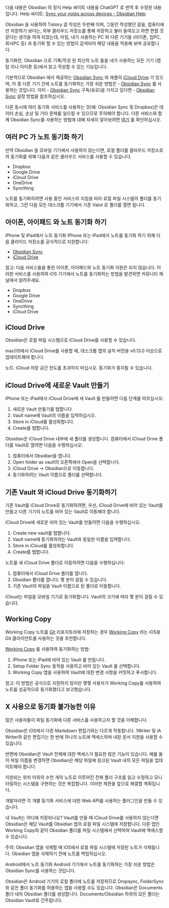 다음 내용은 Obsidian 의 정식 Help 싸이트 내용을 ChatGPT 로 번역 후 수정된 내용입니다. Help 싸이트: [Sync your notes across devices - Obsidian Help](https://help.obsidian.md/Getting+started/Sync+your+notes+across+devices) 

Obsidian 을 사용하여 Tistory 글 작성은 두번째 이며, 그동안 작성했던 글을, 컴퓨터에만 저장하기 보다는, 외부 클라우드 저장소를 통해 저장하고 불러 들여오고 하면 편할 것 같다는 생각을 하게 되었는데, 마침, 내가 사용하는 PC 외 다른 기기들 (아이폰, 집PC, 회사PC 등) 과 동기화 할 수 있는 방법이 검색되어 해당 내용을 적용해 보며 공유합니다.

동기화란, Obsidian 으로 기록/작성 된 최신의 노트 들을 내가 사용하는 모든 기기 (랩탑 이나 아이폰 등)에서 읽고 작성할 수 있는 기능입니다. 

기본적으로 Obsidian 에서 제공하는 [Obsidian Sync](https://help.obsidian.md/Obsidian+Sync/Introduction+to+Obsidian+Sync) 와 애플의 [iCloud Drive](https://help.obsidian.md/Getting+started/Sync+your+notes+across+devices#iCloud%20Drive) 가 있으며, 이 중 다른 기기 간에 노트를 동기화하는 가장 쉬운 방법은 - [Obsidian Sync](https://help.obsidian.md/Obsidian+Sync/Introduction+to+Obsidian+Sync) 를 사용하는 것입니다. 이미 - [Obsidian Sync](https://help.obsidian.md/Obsidian+Sync/Introduction+to+Obsidian+Sync)  구독(유로)을 가지고 있다면 - [Obsidian Sync](https://help.obsidian.md/Obsidian+Sync/Introduction+to+Obsidian+Sync)  설정 방법을 참조하십시오.

다른 동시에 여러 동기화 서비스를 사용하는 것(예: Obsidian Sync 및 Dropbox)은 데이터 손실, 손상 및 기타 문제를 일으킬 수 있으므로 주의해야 합니다. 다른 서비스와 함께 Obsidian Sync를 사용하는 방법에 대해 자세히 알아보려면 [여기](https://help.obsidian.md/Obsidian+Sync/Obsidian+Sync+and+third-party+services) 를 확인하십시오.

## 여러 PC 가 노트 동기화 하기

만약 Obsidian 을 모바일 기기에서 사용하지 않는다면, 로컬 폴더를 클라우드 저장소로의 동기화를 위해 다음과 같은 클라우드 서비스를 사용할 수 있습니다.

- Dropbox
- Google Drive
- iCloud Drive
- OneDrive
- Syncthing

노트를 동기화하려면 사용 중인 서비스의 지침을 따라 로컬 파일 시스템의 폴더를 동기화하고, 그런 다음 모든 데스크톱 기기에서 기존 Valut 로 폴더를 열면 됩니다.

## 아이폰, 아이패드 와 노트 동기화 하기

iPhone 및 iPad에서 노트 동기화 iPhone 또는 iPad에서 노트를 동기화 하기 위해 다음 클라이드 저장소를 공식적으로 지원합니다:

- [Obsidian Sync](https://help.obsidian.md/Obsidian+Sync/Introduction+to+Obsidian+Sync)
- [iCloud Drive](https://help.obsidian.md/Getting+started/Sync+your+notes+across+devices#iCloud%20Drive)

참고: 다음 서비스들을 통한 아이폰, 아이패드와 노트 동기화 지원은 되지 않습니다. 이러한 서비스를 사용하여 iOS 기기에서 노트를 동기화하는 방법을 발견하면 커뮤니티 채널에서 알려주세요.

- Dropbox
- Google Drive
- OneDrive
- Syncthing
- iCloud Drive

## iCloud Drive

Obsidian은 로컬 파일 시스템으로 iCloud Drive를 사용할 수 있습니다.

macOS에서 iCloud Drive를 사용할 때, 데스크톱 앱의 설치 버전을 v0.13.0 이상으로 업데이트해야 합니다.

노트: iCloud 저장 공간 한도를 초과하지 마십시오. 동기화가 중지될 수 있습니다.

## iCloud Drive에 새로운 Vault 만들기 

iPhone 또는 iPad에서 iCloud Drive에 새 Vault 를 만들려면 다음 단계를 따르십시오:

1. 새로운 Vault 만들기를 탭합니다.
2. Vault name에 Vault의 이름을 입력하십시오.
3. Store in iCloud를 활성화합니다.
4. Create를 탭합니다.

Obsidian은 iCloud Drive 내부에 새 폴더를 생성합니다. 컴퓨터에서 iCloud Drive 폴더를 Vault로 열려면 다음을 수행하십시오:

1. 컴퓨터에서 Obsidian을 엽니다.
2. Open folder as vault의 오른쪽에서 Open을 선택합니다.
3. iCloud Drive → Obsidian으로 이동합니다.
4. 동기화하려는 Vault 이름으로 폴더를 선택합니다.

## 기존 Vault 와 iCloud Drive 동기화하기

기존 Vault를 iCloud Drive로 동기화하려면, 우선, iCloud Drive에 비어 있는 Vault를 만들고 다른 기기의 노트를 비어 있는 Vault로 이동해야 합니다.

iCloud Drive에 새로운 비어 있는 Vault를 만들려면 다음을 수행하십시오:

1. Create new vault를 탭합니다.
2. Vault name에 동기화하려는 Vault와 동일한 이름을 입력합니다.
3. Store in iCloud를 활성화합니다.
4. Create를 탭합니다.

노트를 새 iCloud Drive 폴더로 이동하려면 다음을 수행하십니다:

1. 컴퓨터에서 iCloud Drive 폴더를 엽니다.
2. Obsidian 폴더를 엽니다. 몇 분이 걸릴 수 있습니다.
3. 기존 Vault의 파일을 Vault 이름으로 된 폴더로 이동합니다.

iCloud는 파일을 모바일 기기로 동기화합니다. Vault의 크기에 따라 몇 분이 걸릴 수 있습니다.

## Working Copy

Working Copy 노트를 [Git](https://git-scm.com/) 리포지토리에 저장하는 경우 [Working Copy](https://apps.apple.com/us/app/working-copy-git-client/id896694807) 라는 iOS용 Git 클라이언트를 사용하는 것을 추천합니다.

[Working Copy](https://apps.apple.com/us/app/working-copy-git-client/id896694807) 를 사용하여 동기화하는 방법:

1. iPhone 또는 iPad에 비어 있는 Vault 를 만듭니다.
2. Setup Folder Sync 동작을 사용하고 비어 있는 Vault 를 선택합니다.
3. Working Copy 앱을 사용하여 Vault에 대한 변경 사항을 커밋하고 푸시합니다.

참고: 이 방법은 공식으로 지원하지 않지만 몇몇 사용자가 Working Copy를 사용하여 노트를 성공적으로 동기화했다고 보고했습니다.

## X 사용으로 동기화 불가능한 이유

많은 사용자들이 파일 동기화에 다른 서비스를 사용하고자 할 것을 이해합니다.

Obsidian은 iOS에서 다른 Markdown 편집기와는 다르게 작동합니다. 1Writer 및 iA Writer와 같은 편집기는 한 번에 하나의 노트에 액세스하며 내장 문서 지원을 사용할 수 있습니다.

반면에 Obsidian은 Vault 전체에 대한 액세스가 필요한 많은 기능이 있습니다. 예를 들어 파일 이름을 변경하면 Obsidian은 해당 파일에 링크된 Vault 내의 모든 파일을 업데이트해야 합니다.

지원되는 위치 이외의 수천 개의 노트로 이루어진 전체 폴더 구조를 읽고 수정하고 모니터링하는 시스템을 구현하는 것은 복잡합니다. 이러한 제한을 앞으로 해결할 계획입니다.

개발자라면 각 개별 동기화 서비스에 대한 Web API를 사용하는 플러그인을 만들 수 있습니다.

내 Vault는 어디에 저장되나요? Vault를 만들 때 iCloud Drive를 사용하지 않는다면 Obsidian은 해당 Vault를 Obsidian 앱의 로컬 파일 시스템에 저장합니다. 다른 앱인 Working Copy와 같이 Obsidian 폴더를 파일 시스템에서 선택하여 Vault에 액세스할 수 있습니다.

주의: Obsidian 앱을 삭제할 때 iOS에서 로컬 파일 시스템에 저장된 노트가 삭제됩니다. Obsidian 앱을 삭제하기 전에 노트를 백업하십시오.

Android에서 노트 동기화 Android 기기에서 노트를 동기화하는 가장 쉬운 방법은 Obsidian Sync를 사용하는 것입니다.

Obsidian은 Android 기기의 로컬 폴더에 노트를 저장하므로 Dropsync, FolderSync와 같은 폴더 동기화를 허용하는 앱을 사용할 수도 있습니다. Obsidian은 Documents 폴더 내의 Obsidian 폴더를 생성합니다. Documents/Obsidian 하위의 모든 폴더는 Obsidian Vault로 간주됩니다.